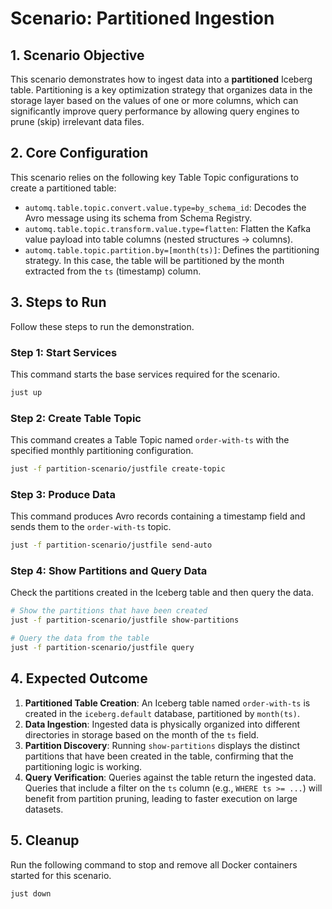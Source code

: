 # Scenario: Partitioned Ingestion

## 1. Scenario Objective

This scenario demonstrates how to ingest data into a **partitioned** Iceberg table. Partitioning is a key optimization strategy that organizes data in the storage layer based on the values of one or more columns, which can significantly improve query performance by allowing query engines to prune (skip) irrelevant data files.

## 2. Core Configuration

This scenario relies on the following key Table Topic configurations to create a partitioned table:

- `automq.table.topic.convert.value.type=by_schema_id`: Decodes the Avro message using its schema from Schema Registry.
- `automq.table.topic.transform.value.type=flatten`: Flatten the Kafka value payload into table columns (nested structures → columns).
- `automq.table.topic.partition.by=[month(ts)]`: Defines the partitioning strategy. In this case, the table will be partitioned by the month extracted from the `ts` (timestamp) column.

## 3. Steps to Run

Follow these steps to run the demonstration.

### Step 1: Start Services

This command starts the base services required for the scenario.

```bash
just up
```

### Step 2: Create Table Topic

This command creates a Table Topic named `order-with-ts` with the specified monthly partitioning configuration.

```bash
just -f partition-scenario/justfile create-topic
```

### Step 3: Produce Data

This command produces Avro records containing a timestamp field and sends them to the `order-with-ts` topic.

```bash
just -f partition-scenario/justfile send-auto
```

### Step 4: Show Partitions and Query Data

Check the partitions created in the Iceberg table and then query the data.

```bash
# Show the partitions that have been created
just -f partition-scenario/justfile show-partitions

# Query the data from the table
just -f partition-scenario/justfile query
```

## 4. Expected Outcome

1.  **Partitioned Table Creation**: An Iceberg table named `order-with-ts` is created in the `iceberg.default` database, partitioned by `month(ts)`.
2.  **Data Ingestion**: Ingested data is physically organized into different directories in storage based on the month of the `ts` field.
3.  **Partition Discovery**: Running `show-partitions` displays the distinct partitions that have been created in the table, confirming that the partitioning logic is working.
4.  **Query Verification**: Queries against the table return the ingested data. Queries that include a filter on the `ts` column (e.g., `WHERE ts >= ...`) will benefit from partition pruning, leading to faster execution on large datasets.

## 5. Cleanup

Run the following command to stop and remove all Docker containers started for this scenario.

```bash
just down
```
